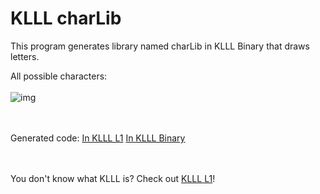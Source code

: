 # KLLL charLib
This program generates library named charLib in KLLL Binary that draws letters.<br>

All possible characters:<br>
<br>![img](https://user-images.githubusercontent.com/75359441/131218229-0fe96861-078f-42b4-b8a7-c49c39bf89e7.png)

<br><br>
Generated code:
<a href="https://github.com/krypciak/KLLL-charLib/blob/168dfd879256039352431483aa6f621a735197ae/charLib.txt">In KLLL L1</a>
<a href="https://github.com/krypciak/KLLL-charLib/blob/168dfd879256039352431483aa6f621a735197ae/charLibBinary.txt">In KLLL Binary</a>

<br><br>
You don't know what KLLL is? Check out <a href="https://github.com/krypciak/KLLL-Compiler-L1">KLLL L1</a>!
